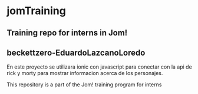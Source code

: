 # jomTraining
## Training repo for interns in Jom!
## beckettzero-EduardoLazcanoLoredo
En este proyecto se utilizara ionic con javascript para conectar con la api de rick y morty para mostrar informacion acerca de los personajes.

This repository is a part of the Jom! training program for interns